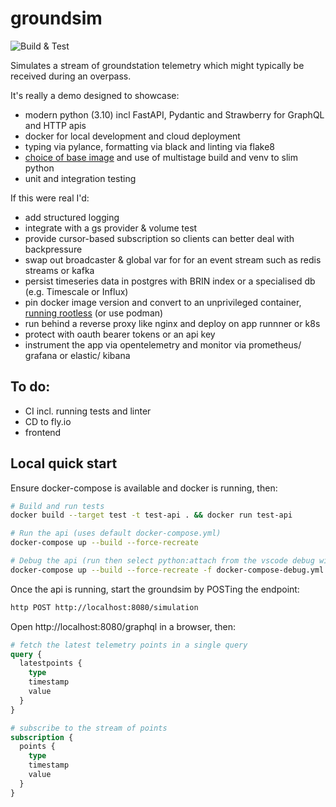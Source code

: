 # groundsim

![Build & Test](https://github.com/followben/github/actions/workflows/main.yml/badge.svg)

Simulates a stream of groundstation telemetry which might typically be received during an overpass.

It's really a demo designed to showcase:

- modern python (3.10) incl FastAPI, Pydantic and Strawberry for GraphQL and HTTP apis
- docker for local development and cloud deployment
- typing via pylance, formatting via black and linting via flake8
- [choice of base image](https://pythonspeed.com/articles/base-image-python-docker-images/) and use of multistage build and venv to slim python
- unit and integration testing

If this were real I'd:

- add structured logging
- integrate with a gs provider & volume test
- provide cursor-based subscription so clients can better deal with backpressure
- swap out broadcaster & global var for for an event stream such as redis streams or kafka
- persist timeseries data in postgres with BRIN index or a specialised db (e.g. Timescale or Influx)
- pin docker image version and convert to an unprivileged container, [running rootless](https://docs.docker.com/engine/security/rootless/) (or use podman)
- run behind a reverse proxy like nginx and deploy on app runnner or k8s
- protect with oauth bearer tokens or an api key
- instrument the app via opentelemetry and monitor via prometheus/ grafana or elastic/ kibana

## To do:

- CI incl. running tests and linter
- CD to fly.io
- frontend

## Local quick start

Ensure docker-compose is available and docker is running, then:

```sh
# Build and run tests
docker build --target test -t test-api . && docker run test-api

# Run the api (uses default docker-compose.yml)
docker-compose up --build --force-recreate

# Debug the api (run then select python:attach from the vscode debug window)
docker-compose up --build --force-recreate -f docker-compose-debug.yml
```

Once the api is running, start the groundsim by POSTing the endpoint:

```sh
http POST http://localhost:8080/simulation
```

Open http://localhost:8080/graphql in a browser, then:

```graphql
# fetch the latest telemetry points in a single query
query {
  latestpoints {
    type
    timestamp
    value
  }
}

# subscribe to the stream of points
subscription {
  points {
    type
    timestamp
    value
  }
}
```
